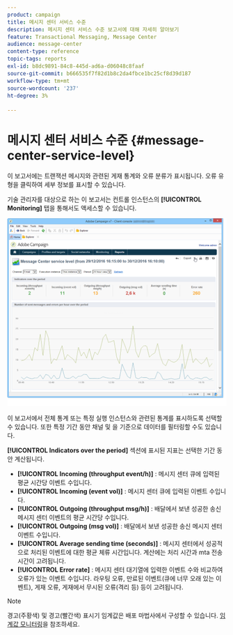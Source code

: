 ```yaml
---
product: campaign
title: 메시지 센터 서비스 수준
description: 메시지 센터 서비스 수준 보고서에 대해 자세히 알아보기
feature: Transactional Messaging, Message Center
audience: message-center
content-type: reference
topic-tags: reports
exl-id: b8dc9891-84c8-445d-ad6a-d06048c8faaf
source-git-commit: b666535f7f82d1b8c2da4fbce1bc25cf8d39d187
workflow-type: tm+mt
source-wordcount: '237'
ht-degree: 3%

---
```


# 메시지 센터 서비스 수준 {#message-center-service-level}



이 보고서에는 트랜잭션 메시지와 관련된 게재 통계와 오류 분류가 표시됩니다. 오류 유형을 클릭하여 세부 정보를 표시할 수 있습니다.

기술 관리자를 대상으로 하는 이 보고서는 컨트롤 인스턴스의 **[!UICONTROL Monitoring]** 탭을 통해서도 액세스할 수 있습니다.

![](assets/mc_reports_1.png)

이 보고서에서 전체 통계 또는 특정 실행 인스턴스와 관련된 통계를 표시하도록 선택할 수 있습니다. 또한 특정 기간 동안 채널 및 을 기준으로 데이터를 필터링할 수도 있습니다.

**[!UICONTROL Indicators over the period]** 섹션에 표시된 지표는 선택한 기간 동안 계산됩니다.

* **[!UICONTROL Incoming (throughput event/h)]** : 메시지 센터 큐에 입력된 평균 시간당 이벤트 수입니다.
* **[!UICONTROL Incoming (event vol)]** : 메시지 센터 큐에 입력된 이벤트 수입니다.
* **[!UICONTROL Outgoing (throughput msg/h)]** : 배달에서 보낸 성공한 송신 메시지 센터 이벤트의 평균 시간당 수입니다.
* **[!UICONTROL Outgoing (msg vol)]** : 배달에서 보낸 성공한 송신 메시지 센터 이벤트 수입니다.
* **[!UICONTROL Average sending time (seconds)]** : 메시지 센터에서 성공적으로 처리된 이벤트에 대한 평균 체류 시간입니다. 계산에는 처리 시간과 mta 전송 시간이 고려됩니다.
* **[!UICONTROL Error rate]** : 메시지 센터 대기열에 입력한 이벤트 수와 비교하여 오류가 있는 이벤트 수입니다. 라우팅 오류, 만료된 이벤트(큐에 너무 오래 있는 이벤트), 게재 오류, 게재에서 무시된 오류(격리 등) 등이 고려됩니다.

>[!NOTE]
>
>경고(주황색) 및 경고(빨간색) 표시기 임계값은 배포 마법사에서 구성할 수 있습니다. [임계값 모니터링](../../message-center/using/additional-configurations.md#monitoring-thresholds)을 참조하세요.
